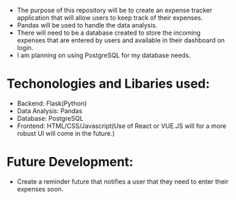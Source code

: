 - The purpose of this repository will be to create an expense tracker application that will allow users to keep track of their expenses.
- Pandas will be used to handle the data analysis.
- There will need to be a database created to store the incoming expenses that are entered by users and available in their dashboard on login.
- I am planning on using PostgreSQL for my database needs.

# Techonologies and Libaries used:
- Backend: Flask(Python)
- Data Analysis: Pandas
- Database: PostgreSQL
- Frontend: HTML/CSS/Javascript(Use of React or VUE.JS will for a more robust UI will come in the future.) 

# Future Development:

- Create a reminder future that  notifies a user  that they need to enter their expenses soon.

